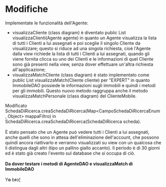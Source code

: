 <h1>Modifiche</h1>
Implementate le funzionalità dell'Agente:
<ul><li>
visualizzaCliente (class diagram) è diventato public List<Cliente> visualizzaClienti(Agente agente) in quanto un Agente visualizza la lista di tutti i Clienti a lui assegnati e poi sceglie il singolo Cliente da visualizzare; questo si riduce ad una singola richiesta, cioè l'Agente dalla view richiede la lista di tutti i Clienti a lui assegnati, quando gli viene fornita clicca su uno dei Clienti e le informazioni di quel Cliente sono già presenti nella view, senza dover effettuare un'altra richiesta all'applicazione;</li><li>
visualizzaMatchCliente (class diagram) è stato implementato come public List<Immobile> visualizzaMatch(Cliente cliente) per "EXPERT" in quanto ImmobileDAO possiede le informazioni sugli immobili e quindi i metodi per gli immobili. Questo nuovo metodo raggruppa anche il metodo visualizzaMatchPersonale (class diagram) del ClienteMobile.</li></ul>

Modificato SchedaDiRicerca.creaSchedaDiRicerca(Map<CampoSchedaDiRicercaEnum, Object> mappaFiltro) in SchedaDiRicerca.creaSchedaDiRicerca(SchedaDiRicerca scheda).
<br><br>
È stato pensato che un Agente può vedere tutti i Clienti a lui assegnati, anche quelli che sono in attesa dell'eliminazione dell'account, che possono quindi ancora riattivarlo e verranno visualizzati su view con un qualcosa che li distingua dagli altri (tipo un pallino giallo accanto). Il periodo è di 30 giorni ed è stato già creato l'evento sul database che si occupa di ciò.
<br><br>
<b>Da dover testare i metodi di AgenteDAO e visualizzaMatch di ImmobileDAO</b>
<br><br>
Y<b>o</b> b<b>r</b><i>o</i><u>!</u>
